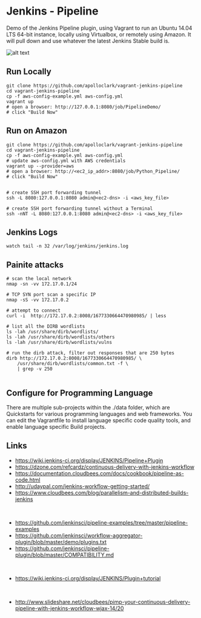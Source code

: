 # Jenkins - Pipeline

Demo of the Jenkins Pipeline plugin, using Vagrant to run an Ubuntu 14.04 LTS
64-bit instance, locally using Virtualbox, or remotely using Amazon. It will
pull down and use whatever the latest Jenkins Stable build is.

![alt text](https://github.com/apolloclark/vagrant-jenkins-pipeline/blob/master/preview.jpg "Jenkins Pipeline preview")

## Run Locally
```shell
git clone https://github.com/apolloclark/vagrant-jenkins-pipeline
cd vagrant-jenkins-pipeline
cp -f aws-config-example.yml aws-config.yml
vagrant up
# open a browser: http://127.0.0.1:8080/job/PipelineDemo/
# click "Build Now"
```

## Run on Amazon
```shell
git clone https://github.com/apolloclark/vagrant-jenkins-pipeline
cd vagrant-jenkins-pipeline
cp -f aws-config-example.yml aws-config.yml
# update aws-config.yml with AWS credentials
vagrant up --provider=aws
# open a browser: http://<ec2_ip_addr>:8080/job/Python_Pipeline/
# click "Build Now"


# create SSH port forwarding tunnel
ssh -L 8080:127.0.0.1:8080 admin@<ec2-dns> -i <aws_key_file>

# create SSH port forwarding tunnel without a Terminal
ssh -nNT -L 8080:127.0.0.1:8080 admin@<ec2-dns> -i <aws_key_file>
```

## Jenkins Logs
```shell
watch tail -n 32 /var/log/jenkins/jenkins.log
```

## Painite attacks
```shell
# scan the local network
nmap -sn -vv 172.17.0.1/24

# TCP SYN port scan a specific IP
nmap -sS -vv 172.17.0.2

# attempt to connect
curl -i  http://172.17.0.2:8008/1677330664470980985/ | less

# list all the DIRB wordlists
ls -lah /usr/share/dirb/wordlists/
ls -lah /usr/share/dirb/wordlists/others
ls -lah /usr/share/dirb/wordlists/vulns

# run the dirb attack, filter out responses that are 250 bytes
dirb http://172.17.0.2:8008/1677330664470980985/ \
    /usr/share/dirb/wordlists/common.txt -f \
    | grep -v 250


```




## Configure for Programming Language

There are multiple sub-projects within the ./data folder, which are Quickstarts
for various programming languages and web frameworks. You can edit the
Vagrantfile to install language specific code quality tools, and enable
language specific Build projects.

## Links

- https://wiki.jenkins-ci.org/display/JENKINS/Pipeline+Plugin
- https://dzone.com/refcardz/continuous-delivery-with-jenkins-workflow
- https://documentation.cloudbees.com/docs/cookbook/pipeline-as-code.html
- http://udaypal.com/jenkins-workflow-getting-started/
- https://www.cloudbees.com/blog/parallelism-and-distributed-builds-jenkins
<br/>

- https://github.com/jenkinsci/pipeline-examples/tree/master/pipeline-examples
- https://github.com/jenkinsci/workflow-aggregator-plugin/blob/master/demo/plugins.txt
- https://github.com/jenkinsci/pipeline-plugin/blob/master/COMPATIBILITY.md
<br/>

- https://wiki.jenkins-ci.org/display/JENKINS/Plugin+tutorial
<br/>

- http://www.slideshare.net/cloudbees/pimp-your-continuous-delivery-pipeline-with-jenkins-workflow-wjax-14/20

